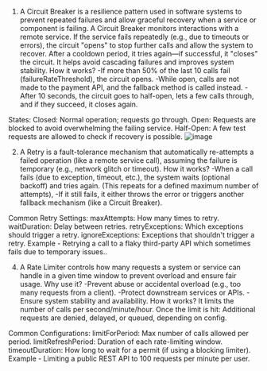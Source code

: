 1. A Circuit Breaker is a resilience pattern used in software systems to prevent repeated failures and allow graceful recovery when a service or component is failing.
A Circuit Breaker monitors interactions with a remote service. If the service fails repeatedly (e.g., due to timeouts or errors), the circuit "opens" to stop further calls and allow the system to recover. After a cooldown period, it tries again—if successful, it "closes" the circuit.
It helps avoid cascading failures and improves system stability.
How it works? -If more than 50% of the last 10 calls fail (failureRateThreshold), the circuit opens. -While open, calls are not made to the payment API, and the fallback method is called instead. -After 10 seconds, the circuit goes to half-open, lets a few calls through, and if they succeed, it closes again.

States:
Closed: Normal operation; requests go through.
Open: Requests are blocked to avoid overwhelming the failing service.
Half-Open: A few test requests are allowed to check if recovery is possible.
![image](https://github.com/user-attachments/assets/4ebf79b5-0175-44d4-9ea7-ee0dc6f65310)


2. A Retry is a fault-tolerance mechanism that automatically re-attempts a failed operation (like a remote service call), assuming the failure is temporary (e.g., network glitch or timeout).
How it works? -When a call fails (due to exception, timeout, etc.), the system waits (optional backoff) and tries again.  (This repeats for a defined maximum number of attempts), -If it still fails, it either throws the error or triggers another fallback mechanism (like a Circuit Breaker).

Common Retry Settings:
maxAttempts: How many times to retry.
waitDuration: Delay between retries.
retryExceptions: Which exceptions should trigger a retry.
ignoreExceptions: Exceptions that shouldn't trigger a retry.
Example -  Retrying a call to a flaky third-party API which sometimes fails due to temporary issues..

4. A Rate Limiter controls how many requests a system or service can handle in a given time window to prevent overload and ensure fair usage.
Why use it? -Prevent abuse or accidental overload (e.g., too many requests from a client). -Protect downstream services or APIs. -Ensure system stability and availability.
How it works? It limits the number of calls per second/minute/hour. Once the limit is hit: Additional requests are denied, delayed, or queued, depending on config.

Common Configurations:
limitForPeriod: Max number of calls allowed per period.
limitRefreshPeriod: Duration of each rate-limiting window.
timeoutDuration: How long to wait for a permit (if using a blocking limiter).
Example - Limiting a public REST API to 100 requests per minute per user.
